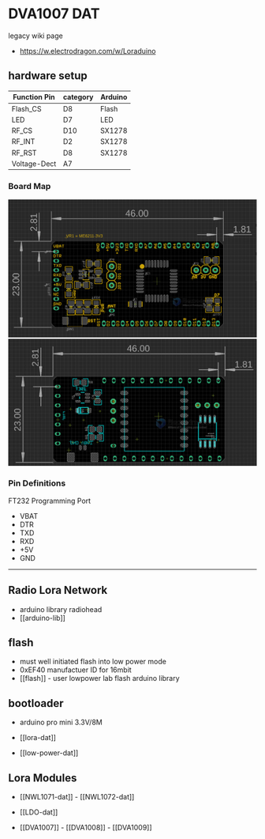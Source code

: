 

# DVA1007 DAT

legacy wiki page
- https://w.electrodragon.com/w/Loraduino


## hardware setup 

| Function Pin | category | Arduino |
| ------------ | -------- | ------- |
| Flash_CS     | D8       | Flash   |
| LED          | D7       | LED     |
| RF_CS        | D10      | SX1278  |
| RF_INT       | D2       | SX1278  |
| RF_RST       | D8       | SX1278  |
| Voltage-Dect | A7       |         |

### Board Map 

![](2023-11-06-16-04-30.png)
![](2023-11-06-16-06-22.png)

### Pin Definitions

FT232 Programming Port 
- VBAT
- DTR
- TXD
- RXD
- +5V
- GND
- --



## Radio Lora Network 
- arduino library radiohead
- [[arduino-lib]]

## flash 
- must well initiated flash into low power mode 
- 0xEF40 manufactuer ID for 16mbit
- [[flash]] - user lowpower lab flash arduino library 

## bootloader 
- arduino pro mini 3.3V/8M 


- [[lora-dat]]

- [[low-power-dat]]


## Lora Modules 

- [[NWL1071-dat]] - [[NWL1072-dat]]

- [[LDO-dat]]

- [[DVA1007]] - [[DVA1008]] - [[DVA1009]]